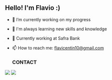 ## Hello! I'm Flavio :)

- 🔭 I’m currently working on my progress 
- 🌱 I'm always learning new skills and knowledge
- 🏦 Currently working at Safra Bank
- 📫 How to reach me: flavicentin10@gmail.com 
  
  ### CONTACT

<div> 
  <a href = "mailto:flavicentin10@gmail.com"><img src="https://img.shields.io/badge/-Gmail-%23333?style=for-the-badge&logo=gmail&logoColor=white" target="_blank"></a>
  <a href="https://www.linkedin.com/in/flavio-marchioretto-vicentin/" target="_blank"><img src="https://img.shields.io/badge/-LinkedIn-%230077B5?style=for-the-badge&logo=linkedin&logoColor=white" target="_blank"></a> 
 
 
</div>
  
  
  
  
  
  
  
  
